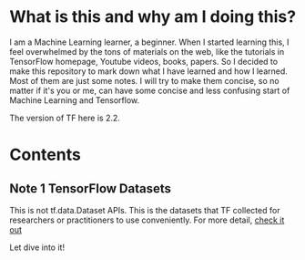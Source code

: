 # What is this and why am I doing this?
I am a Machine Learning learner, a beginner. When I started learning this, I feel overwhelmed by the tons of materials on the web, like the tutorials in TensorFlow homepage, Youtube videos, books, papers. So I decided to make this repository to mark down what I have learned and how I learned. Most of them are just some notes. I will try to make them concise, so no matter if it's you or me, can have some concise and less confusing start of Machine Learning and Tensorflow.

The version of TF here is 2.2.

# Contents

## Note 1 TensorFlow Datasets
This is not tf.data.Dataset APIs. This is the datasets that TF collected for researchers or practitioners to use conveniently. For more detail, [check it out](https://www.tensorflow.org/datasets/overview)

Let dive into it!
